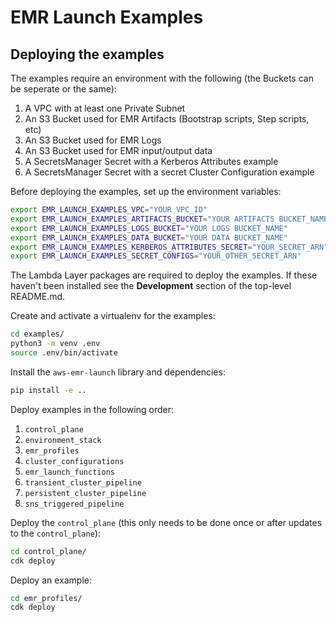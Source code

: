 # EMR Launch Examples

## Deploying the examples
The examples require an environment with the following (the Buckets can be seperate or the same):

1. A VPC with at least one Private Subnet
2. An S3 Bucket used for EMR Artifacts (Bootstrap scripts, Step scripts, etc)
3. An S3 Bucket used for EMR Logs
4. An S3 Bucket used for EMR input/output data
5. A SecretsManager Secret with a Kerberos Attributes example
6. A SecretsManager Secret with a secret Cluster Configuration example

Before deploying the examples, set up the environment variables:
```bash
export EMR_LAUNCH_EXAMPLES_VPC="YOUR VPC_ID"
export EMR_LAUNCH_EXAMPLES_ARTIFACTS_BUCKET="YOUR ARTIFACTS BUCKET_NAME"
export EMR_LAUNCH_EXAMPLES_LOGS_BUCKET="YOUR LOGS BUCKET_NAME"
export EMR_LAUNCH_EXAMPLES_DATA_BUCKET="YOUR DATA BUCKET_NAME"
export EMR_LAUNCH_EXAMPLES_KERBEROS_ATTRIBUTES_SECRET="YOUR_SECRET_ARN"
export EMR_LAUNCH_EXAMPLES_SECRET_CONFIGS="YOUR_OTHER_SECRET_ARN"
```

The Lambda Layer packages are required to deploy the examples. If these haven't been installed
see the **Development** section of the top-level README.md.

Create and activate a virtualenv for the examples:
```bash
cd examples/
python3 -m venv .env
source .env/bin/activate
```

Install the `aws-emr-launch` library and dependencies:
```bash
pip install -e ..
```

Deploy examples in the following order:
1. `control_plane`
2. `environment_stack`
3. `emr_profiles`
4. `cluster_configurations`
5. `emr_launch_functions`
6. `transient_cluster_pipeline`
7. `persistent_cluster_pipeline`
8. `sns_triggered_pipeline`

Deploy the `control_plane` (this only needs to be done once or after updates to the `control_plane`):
```bash
cd control_plane/
cdk deploy
```

Deploy an example:
```bash
cd emr_profiles/
cdk deploy
